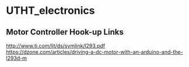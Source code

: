 # UTHT_electronics


## Motor Controller Hook-up Links
http://www.ti.com/lit/ds/symlink/l293.pdf
https://dzone.com/articles/driving-a-dc-motor-with-an-arduino-and-the-l293d-m
